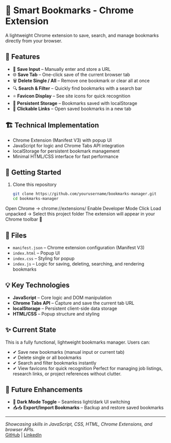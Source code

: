 # 📌 Smart Bookmarks - Chrome Extension
A lightweight Chrome extension to save, search, and manage bookmarks directly from your browser.

## 🎯 Features
- 🔗 **Save Input** – Manually enter and store a URL
- 🌐 **Save Tab** – One-click save of the current browser tab
- 🗑️ **Delete Single / All** – Remove one bookmark or clear all at once
- 🔍 **Search & Filter** – Quickly find bookmarks with a search bar
- ⭐ **Favicon Display** – See site icons for quick recognition
- 💾 **Persistent Storage** – Bookmarks saved with localStorage
- 📑 **Clickable Links** – Open saved bookmarks in a new tab

## 🏗️ Technical Implementation
- Chrome Extension (Manifest V3) with popup UI
- JavaScript for logic and Chrome Tabs API integration
- localStorage for persistent bookmark management
- Minimal HTML/CSS interface for fast performance

## 🚀 Getting Started
1. Clone this repository
   ```bash
   git clone https://github.com/yourusername/bookmarks-manager.git
   cd bookmarks-manager
   
Open Chrome → chrome://extensions/
Enable Developer Mode
Click Load unpacked → Select this project folder
The extension will appear in your Chrome toolbar 🎉

## 🔧 Files
- `manifest.json` – Chrome extension configuration (Manifest V3)
- `index.html` – Popup UI
- `index.css` – Styling for popup
- `index.js` – Logic for saving, deleting, searching, and rendering bookmarks

## 💡 Key Technologies
- **JavaScript** – Core logic and DOM manipulation
- **Chrome Tabs API** – Capture and save the current tab URL
- **localStorage** – Persistent client-side data storage
- **HTML/CSS** – Popup structure and styling

## ✨ Current State
This is a fully functional, lightweight bookmarks manager. Users can:
- ✔ Save new bookmarks (manual input or current tab)
- ✔ Delete single or all bookmarks
- ✔ Search and filter bookmarks instantly
- ✔ View favicons for quick recognition
Perfect for managing job listings, research links, or project references without clutter.

## 🚀 Future Enhancements
- 🌙 **Dark Mode Toggle** – Seamless light/dark UI switching
- 📤📥 **Export/Import Bookmarks** – Backup and restore saved bookmarks

---
*Showcasing skills in JavaScript, CSS, HTML, Chrome Extensions, and browser APIs.*  
[GitHub](https://github.com/AGButt04) | [LinkedIn](https://www.linkedin.com/in/abdul-ghani-butt-290056338/)
